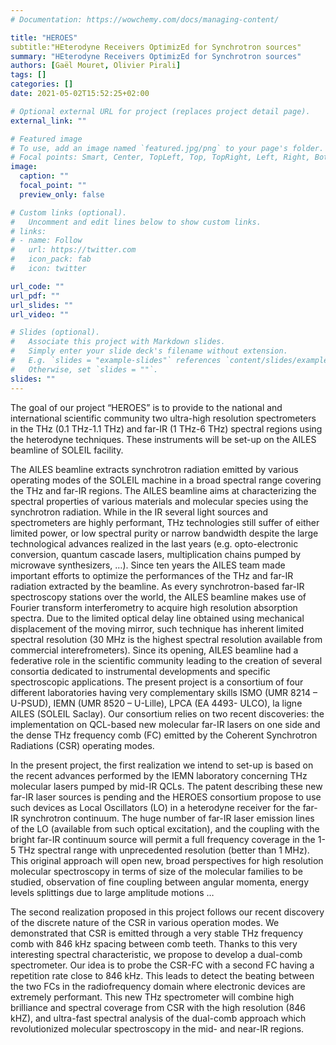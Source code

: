 ```yaml
---
# Documentation: https://wowchemy.com/docs/managing-content/

title: "HEROES"
subtitle:"HEterodyne Receivers OptimizEd for Synchrotron sources"
summary: "HEterodyne Receivers OptimizEd for Synchrotron sources"
authors: [Gaël Mouret, Olivier Pirali]
tags: []
categories: []
date: 2021-05-02T15:52:25+02:00

# Optional external URL for project (replaces project detail page).
external_link: ""

# Featured image
# To use, add an image named `featured.jpg/png` to your page's folder.
# Focal points: Smart, Center, TopLeft, Top, TopRight, Left, Right, BottomLeft, Bottom, BottomRight.
image:
  caption: ""
  focal_point: ""
  preview_only: false

# Custom links (optional).
#   Uncomment and edit lines below to show custom links.
# links:
# - name: Follow
#   url: https://twitter.com
#   icon_pack: fab
#   icon: twitter

url_code: ""
url_pdf: ""
url_slides: ""
url_video: ""

# Slides (optional).
#   Associate this project with Markdown slides.
#   Simply enter your slide deck's filename without extension.
#   E.g. `slides = "example-slides"` references `content/slides/example-slides.md`.
#   Otherwise, set `slides = ""`.
slides: ""
---
```


The goal of our project “HEROES” is to provide to the national and international scientific community two ultra-high resolution spectrometers in the THz (0.1 THz-1.1 THz) and far-IR (1 THz-6 THz) spectral regions using the heterodyne techniques. These instruments will be set-up on the AILES beamline of SOLEIL facility.

The AILES beamline extracts synchrotron radiation emitted by various operating modes of the SOLEIL machine in a broad spectral range covering the THz and far-IR regions. The AILES beamline aims at characterizing the spectral properties of various materials and molecular species using the synchrotron radiation. While in the IR several light sources and spectrometers are highly performant, THz technologies still suffer of either limited power, or low spectral purity or narrow bandwidth despite the large technological advances realized in the last years (e.g. opto-electronic conversion, quantum cascade lasers, multiplication chains pumped by microwave synthesizers, …). Since ten years the AILES team made important efforts to optimize the performances of the THz and far-IR radiation extracted by the beamline. As every synchrotron-based far-IR spectroscopy stations over the world, the AILES beamline makes use of Fourier transform interferometry to acquire high resolution absorption spectra. Due to the limited optical delay line obtained using mechanical displacement of the moving mirror, such technique has inherent limited spectral resolution (30 MHz is the highest spectral resolution available from commercial interefrometers). Since its opening, AILES beamline had a federative role in the scientific community leading to the creation of several consortia dedicated to instrumental developments and specific spectroscopic applications. The present project is a consortium of four different laboratories having very complementary skills ISMO (UMR 8214 – U-PSUD), IEMN (UMR 8520 – U-Lille), LPCA (EA 4493- ULCO), la ligne AILES (SOLEIL Saclay). Our consortium relies on two recent discoveries: the implementation on QCL-based new molecular far-IR lasers on one side and the dense THz frequency comb (FC) emitted by the Coherent Synchrotron Radiations (CSR) operating modes. 

In the present project, the first realization we intend to set-up is based on the recent advances performed by the IEMN laboratory concerning THz molecular lasers pumped by mid-IR QCLs. The patent describing these new far-IR laser sources is pending and the HEROES consortium propose to use such devices as Local Oscillators (LO) in a heterodyne receiver for the far-IR synchrotron continuum. The huge number of far-IR laser emission lines of the LO (available from such optical excitation), and the coupling with the bright far-IR continuum source will permit a full frequency coverage in the 1-5 THz spectral range with unprecedented resolution (better than 1 MHz). This original approach will open new, broad perspectives for high resolution molecular spectroscopy in terms of size of the molecular families to be studied, observation of fine coupling between angular momenta, energy levels splittings due to large amplitude motions …

The second realization proposed in this project follows our recent discovery of the discrete nature of the CSR in various operation modes. We demonstrated that CSR is emitted through a very stable THz frequency comb with 846 kHz spacing between comb teeth. Thanks to this very interesting spectral characteristic, we propose to develop a dual-comb spectrometer. Our idea is to probe the CSR-FC with a second FC having a repetition rate close to 846 kHz. This leads to detect the beating between the two FCs in the radiofrequency domain where electronic devices are extremely performant. This new THz spectrometer will combine high brilliance and spectral coverage from CSR with the high resolution (846 kHZ), and ultra-fast spectral analysis of the dual-comb approach which revolutionized molecular spectroscopy in the mid- and near-IR regions.
